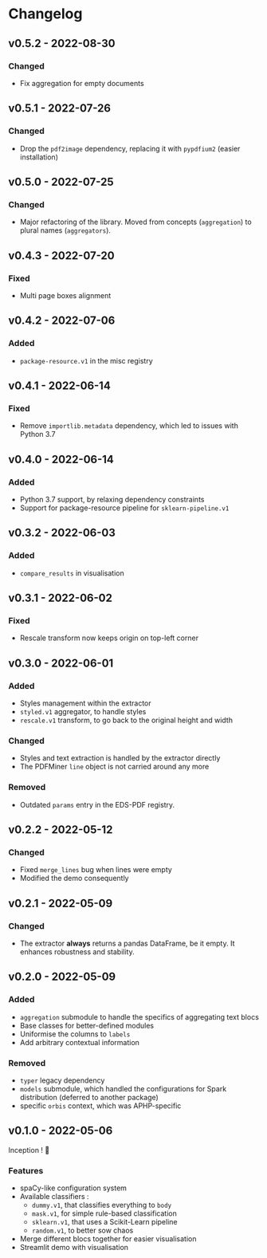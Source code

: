# Changelog

## v0.5.2 - 2022-08-30

### Changed

- Fix aggregation for empty documents

## v0.5.1 - 2022-07-26

### Changed

- Drop the `pdf2image` dependency, replacing it with `pypdfium2` (easier installation)

## v0.5.0 - 2022-07-25

### Changed

- Major refactoring of the library. Moved from concepts (`aggregation`) to plural names (`aggregators`).

## v0.4.3 - 2022-07-20

### Fixed

- Multi page boxes alignment

## v0.4.2 - 2022-07-06

### Added

- `package-resource.v1` in the misc registry

## v0.4.1 - 2022-06-14

### Fixed

- Remove `importlib.metadata` dependency, which led to issues with Python 3.7

## v0.4.0 - 2022-06-14

### Added

- Python 3.7 support, by relaxing dependency constraints
- Support for package-resource pipeline for `sklearn-pipeline.v1`

## v0.3.2 - 2022-06-03

### Added

- `compare_results` in visualisation

## v0.3.1 - 2022-06-02

### Fixed

- Rescale transform now keeps origin on top-left corner

## v0.3.0 - 2022-06-01

### Added

- Styles management within the extractor
- `styled.v1` aggregator, to handle styles
- `rescale.v1` transform, to go back to the original height and width

### Changed

- Styles and text extraction is handled by the extractor directly
- The PDFMiner `line` object is not carried around any more

### Removed

- Outdated `params` entry in the EDS-PDF registry.

## v0.2.2 - 2022-05-12

### Changed

- Fixed `merge_lines` bug when lines were empty
- Modified the demo consequently

## v0.2.1 - 2022-05-09

### Changed

- The extractor **always** returns a pandas DataFrame, be it empty. It enhances robustness and stability.

## v0.2.0 - 2022-05-09

### Added

- `aggregation` submodule to handle the specifics of aggregating text blocs
- Base classes for better-defined modules
- Uniformise the columns to `labels`
- Add arbitrary contextual information

### Removed

- `typer` legacy dependency
- `models` submodule, which handled the configurations for Spark distribution (deferred to another package)
- specific `orbis` context, which was APHP-specific

## v0.1.0 - 2022-05-06

Inception ! :tada:

### Features

- spaCy-like configuration system
- Available classifiers :
  - `dummy.v1`, that classifies everything to `body`
  - `mask.v1`, for simple rule-based classification
  - `sklearn.v1`, that uses a Scikit-Learn pipeline
  - `random.v1`, to better sow chaos
- Merge different blocs together for easier visualisation
- Streamlit demo with visualisation
